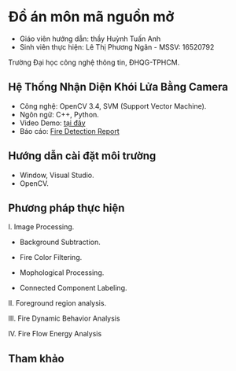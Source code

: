 # Đồ án môn mã nguồn mở

* Giáo viên hướng dẫn: thầy Huỳnh Tuấn Anh
* Sinh viên thực hiện: Lê Thị Phương Ngân - MSSV: 16520792

Trường Đại học công nghệ thông tin, ĐHQG-TPHCM.

## Hệ Thống Nhận Diện Khói Lửa Bằng Camera

* Công nghệ: OpenCV 3.4, SVM (Support Vector Machine).
* Ngôn ngữ: C++, Python.
* Video Demo: [tại đây](https://www.youtube.com/playlist?list=PLzw57v8RSaORY7mJrx5TZPwho8NWilDdL)
* Báo cáo: [Fire Detection Report](https://docs.google.com/document/d/1qZi1DAUL6XPc7dVrN5u6yIfvwSeJ38vyf22Y9CDTba8/edit?usp=sharing)


## Hướng dẫn cài đặt môi trường
* Window, Visual Studio.
* OpenCV.

## Phương pháp thực hiện
I. Image Processing.
  - Background Subtraction.


 - Fire Color Filtering.

 - Mophological Processing.

 - Connected Component Labeling. 

II. Foreground region analysis.

III. Fire Dynamic Behavior Analysis

IV. Fire Flow Energy Analysis

## Tham khảo

